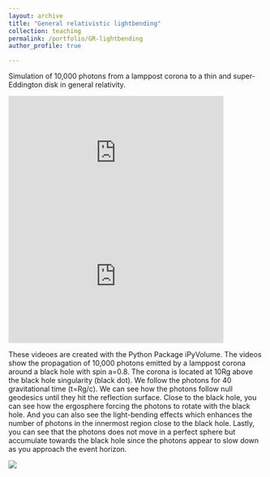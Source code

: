 ```yaml
---
layout: archive
title: "General relativistic lightbending"
collection: teaching
permalink: /portfolio/GR-lightbending
author_profile: true

---
```

Simulation of 10,000 photons from a lamppost corona to a thin and super-Eddington disk in general relativity. 
<iframe width="424" height="244" src="https://www.youtube.com/embed/RYWbcVQG_Ww" title="Simulation of 10,000 Photons from a Lamppost Corona to a Thin Disk in General Relativity." frameborder="0" allow="accelerometer; autoplay; clipboard-write; encrypted-media; gyroscope; picture-in-picture" allowfullscreen></iframe>
<iframe width="424" height="244" src="https://www.youtube.com/embed/BFdu8k88fXs" title="Super-Eddington disk" frameborder="0" allow="accelerometer=1; autoplay=1; clipboard-write=0; encrypted-media=0; gyroscope=0; picture-in-picture=1" allowfullscreen=1></iframe>


These videoes are created with the Python Package iPyVolume. 
The videos show the propagation of 10,000 photons emitted by a lamppost corona around a black hole with spin a=0.8. The corona is located at 10Rg above the black hole singularity (black dot). We follow the photons for 40 gravitational time (t=Rg/c).
We can see how the photons follow null geodesics until they hit the reflection surface. Close to the black hole, you can see how the ergosphere forcing the photons to rotate with the black hole. And you can also see the light-bending effects which enhances the number of photons in the innermost region close to the black hole. Lastly, you can see that the photons does not move in a perfect sphere but accumulate towards the black hole since the photons appear to slow down as you approach the event horizon.


![]({https://www.youtube.com/watch?v=BFdu8k88fXs})
